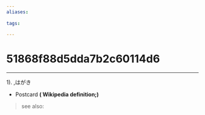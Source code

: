 ```yaml
---
aliases:
    
tags:
    
---
```


# 51868f88d5dda7b2c60114d6
---
1).
,はがき

- Postcard
**( Wikipedia definition;)**
> see also: 
            